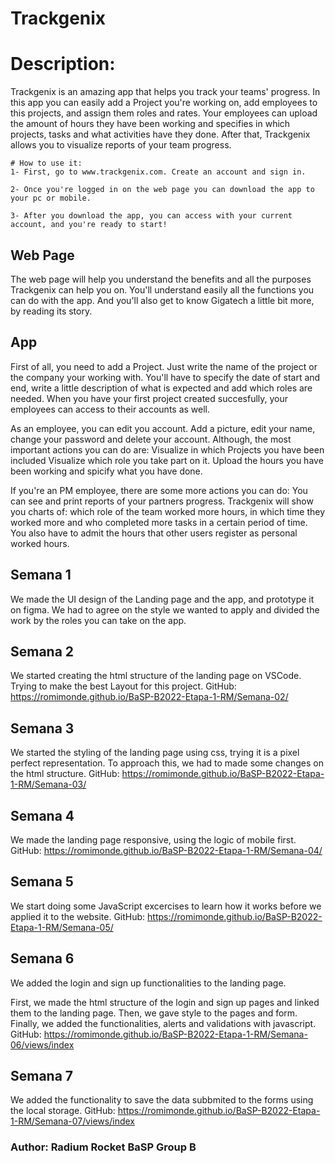 # Trackgenix


# Description:
Trackgenix is an amazing app that helps you track your teams' progress.
In this app you can easily add a Project you're working on, add employees to this projects, and assign them roles and rates.
Your employees can upload the amount of hours they have been working and specifies in which projects, tasks and what activities
have they done. After that, Trackgenix allows you to visualize reports of your team progress. 

```
# How to use it: 
1- First, go to www.trackgenix.com. Create an account and sign in.

2- Once you're logged in on the web page you can download the app to your pc or mobile.

3- After you download the app, you can access with your current account, and you're ready to start!

```

## Web Page
The web page will help you understand the benefits and all the purposes Trackgenix can help you on.
You'll understand easily all the functions you can do with the app.
And you'll also get to know Gigatech a little bit more, by reading its story.

## App
First of all, you need to add a Project. Just write the name of the project or the company your working with.
You'll have to specify the date of start and end, write a little description of what is expected and add which roles are needed.
When you have your first project created succesfully, your employees can access to their accounts as well.

As an employee, you can edit you account. Add a picture, edit your name, change your password and delete your account.
Although, the most important actions you can do are:
Visualize in which Projects you have been included
Visualize which role you take part on it.
Upload the hours you have been working and spicify what you have done.

If you're an PM employee, there are some more actions you can do:
You can see and print reports of your partners progress. Trackgenix will show you charts of: which role of the team worked more hours, in which time they worked more and who completed more tasks in a certain period of time.
You also have to admit the hours that other users register as personal worked hours.

## Semana 1
We made the UI design of the Landing page and the app, and prototype it on figma.
We had to agree on the style we wanted to apply and divided the work by the roles you can take on the app. 

## Semana 2
We started creating the html structure of the landing page on VSCode. Trying to make the best Layout for this project.
GitHub: https://romimonde.github.io/BaSP-B2022-Etapa-1-RM/Semana-02/

## Semana 3
We started the styling of the landing page using css, trying it is a pixel perfect representation.
To approach this, we had to made some changes on the html structure.
GitHub: https://romimonde.github.io/BaSP-B2022-Etapa-1-RM/Semana-03/

## Semana 4
We made the landing page responsive, using the logic of mobile first.
GitHub: https://romimonde.github.io/BaSP-B2022-Etapa-1-RM/Semana-04/

## Semana 5
We start doing some JavaScript excercises to learn how it works before we applied it to the website.
GitHub: https://romimonde.github.io/BaSP-B2022-Etapa-1-RM/Semana-05/

## Semana 6
We added the login and sign up functionalities to the landing page.

First, we made the html structure of the login and sign up pages and linked them to the landing page.
Then, we gave style to the pages and form.
Finally, we added the functionalities, alerts and validations with javascript.
GitHub: https://romimonde.github.io/BaSP-B2022-Etapa-1-RM/Semana-06/views/index

## Semana 7
We added the functionality to save the data subbmited to the forms using the local storage.
GitHub: https://romimonde.github.io/BaSP-B2022-Etapa-1-RM/Semana-07/views/index

### Author: Radium Rocket BaSP Group B
